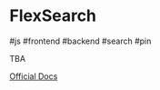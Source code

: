 # FlexSearch

#js #frontend #backend #search #pin

TBA

[Official Docs](https://github.com/nextapps-de/flexsearch)
